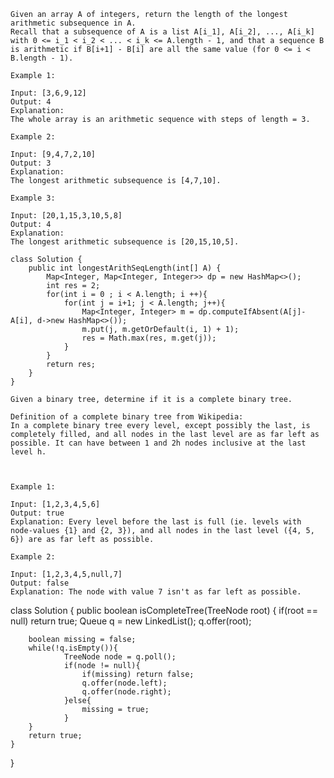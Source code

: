 ```
Given an array A of integers, return the length of the longest arithmetic subsequence in A.
Recall that a subsequence of A is a list A[i_1], A[i_2], ..., A[i_k] with 0 <= i_1 < i_2 < ... < i_k <= A.length - 1, and that a sequence B is arithmetic if B[i+1] - B[i] are all the same value (for 0 <= i < B.length - 1).

Example 1:

Input: [3,6,9,12]
Output: 4
Explanation: 
The whole array is an arithmetic sequence with steps of length = 3.

Example 2:

Input: [9,4,7,2,10]
Output: 3
Explanation: 
The longest arithmetic subsequence is [4,7,10].

Example 3:

Input: [20,1,15,3,10,5,8]
Output: 4
Explanation: 
The longest arithmetic subsequence is [20,15,10,5].

```

```
class Solution {
    public int longestArithSeqLength(int[] A) {
        Map<Integer, Map<Integer, Integer>> dp = new HashMap<>();
        int res = 2;
        for(int i = 0 ; i < A.length; i ++){
            for(int j = i+1; j < A.length; j++){
                Map<Integer, Integer> m = dp.computeIfAbsent(A[j]-A[i], d->new HashMap<>());
                m.put(j, m.getOrDefault(i, 1) + 1);
                res = Math.max(res, m.get(j));
            }
        }
        return res;
    }
}

```

```
Given a binary tree, determine if it is a complete binary tree.

Definition of a complete binary tree from Wikipedia:
In a complete binary tree every level, except possibly the last, is completely filled, and all nodes in the last level are as far left as possible. It can have between 1 and 2h nodes inclusive at the last level h.

 

Example 1:

Input: [1,2,3,4,5,6]
Output: true
Explanation: Every level before the last is full (ie. levels with node-values {1} and {2, 3}), and all nodes in the last level ({4, 5, 6}) are as far left as possible.

Example 2:

Input: [1,2,3,4,5,null,7]
Output: false
Explanation: The node with value 7 isn't as far left as possible.

```
class Solution {
    public boolean isCompleteTree(TreeNode root) {
        if(root == null)
            return true;
        Queue<TreeNode> q = new LinkedList<TreeNode>();
        q.offer(root);
        
        boolean missing = false;
        while(!q.isEmpty()){
                TreeNode node = q.poll();
                if(node != null){
                    if(missing) return false;
                    q.offer(node.left);
                    q.offer(node.right);
                }else{
                    missing = true;
                }
        }
        return true;
    }
}
```


